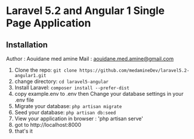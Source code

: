 # Laravel 5.2 and Angular 1 Single Page Application

## Installation

Author : Aouidane med amine
Mail : aouidane.med.amine@gmail.com

1. Clone the repo: `git clone https://github.com/medamineDev/laravel5.2-angular1.git`
2. change directory: `cd laravel5-angular`
3. Install Laravel: `composer install --prefer-dist`
4. copy example.env to .env then Change your database settings in your .env file
5. Migrate your database: `php artisan migrate`
6. Seed your database: `php artisan db:seed`
7. View your application in browser : 'php artisan serve'
8. got to http://localhost:8000
9. that's it
